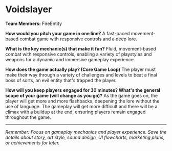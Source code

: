 # Voidslayer

**Team Members:** FireEntity

**How would you pitch your game in one line?**
A fast-paced movement-based combat game with responsive controls and a deep lore.

**What is the key mechanic(s) that make it fun?**
Fluid, movement-based combat with responsive controls, enabling a variety of playstyles and weapons for a dynamic and immersive gameplay experience.

**How does the game actually play? (Core Game Loop)**
The player must make their way through a variety of challenges and levels to beat a final boss of sorts, an evil entity that's trapped the player.

**How will you keep players engaged for 30 minutes? What's the general scope of your game (will change as you go)?**
As the game goes on, the player will get more and more flashbacks, deepening the lore without the use of language. The gameplay will get more difficult and there will be a climax with a buildup at the end, ensuring players remain engaged throughout the game.

---
*Remember: Focus on gameplay mechanics and player experience. Save the details about story, art style, sound design, UI flowcharts, marketing plans, or achievements for later.*
